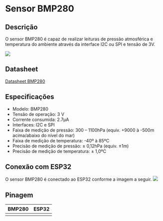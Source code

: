# Sensor BMP280
## Descrição
O sensor BMP280 é capaz de realizar leituras de pressão atmosférica e temperatura do ambiente através da interface I2C ou SPI e tensão de 3V.

![](https://github.com/eduardozago/weather-station-iot/sensores/BMP280/BMP280.jpg)

## Datasheet
[Datasheet BMP280](https://github.com/eduardozago/weather-station-iot/blob/main/sensores/DHT11/datasheet-BMP280.pdf)

## Especificações
- Modelo: BMP280
- Tensão de operação: 3 V
- Corrente consumida: 2.7µA
- Interfaces: I2C e SPI
- Faixa de medição de pressão: 300 – 1100hPa (equiv. +9000 à -500m acima/abaixo do nível do mar)
- Faixa de medição de temperatura: -40º à 85ºC
- Precisão de medição de pressão: ± 0,12hPa (equiv. ±1m)
- Precisão de medição de temperatura: ± 1,0ºC

## Conexão com ESP32
O sensor BMP280 é conectado ao ESP32 conforme a imagem a seguir.
![](https://github.com/eduardozago/weather-station-iot/sensores/DHT11/esp32-bmp280.png)

## Pinagem
| BMP280 | ESP32 |
| ------ | ------ |
|  |  |